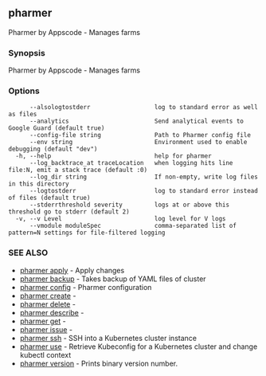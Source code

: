 ## pharmer

Pharmer by Appscode - Manages farms

### Synopsis


Pharmer by Appscode - Manages farms

### Options

```
      --alsologtostderr                  log to standard error as well as files
      --analytics                        Send analytical events to Google Guard (default true)
      --config-file string               Path to Pharmer config file
      --env string                       Environment used to enable debugging (default "dev")
  -h, --help                             help for pharmer
      --log_backtrace_at traceLocation   when logging hits line file:N, emit a stack trace (default :0)
      --log_dir string                   If non-empty, write log files in this directory
      --logtostderr                      log to standard error instead of files (default true)
      --stderrthreshold severity         logs at or above this threshold go to stderr (default 2)
  -v, --v Level                          log level for V logs
      --vmodule moduleSpec               comma-separated list of pattern=N settings for file-filtered logging
```

### SEE ALSO
* [pharmer apply](pharmer_apply.md)	 - Apply changes
* [pharmer backup](pharmer_backup.md)	 - Takes backup of YAML files of cluster
* [pharmer config](pharmer_config.md)	 - Pharmer configuration
* [pharmer create](pharmer_create.md)	 - 
* [pharmer delete](pharmer_delete.md)	 - 
* [pharmer describe](pharmer_describe.md)	 - 
* [pharmer get](pharmer_get.md)	 - 
* [pharmer issue](pharmer_issue.md)	 - 
* [pharmer ssh](pharmer_ssh.md)	 - SSH into a Kubernetes cluster instance
* [pharmer use](pharmer_use.md)	 - Retrieve Kubeconfig for a Kubernetes cluster and change kubectl context
* [pharmer version](pharmer_version.md)	 - Prints binary version number.

